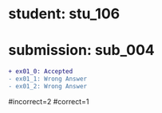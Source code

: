 # student: stu_106
# submission: sub_004

```diff
+ ex01_0: Accepted
- ex01_1: Wrong Answer
- ex01_2: Wrong Answer
```
#incorrect=2
#correct=1
